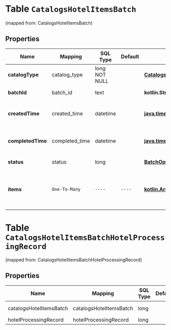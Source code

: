 
# Table `CatalogsHotelItemsBatch`
(mapped from: CatalogsHotelItemsBatch)

## Properties
Name | Mapping | SQL Type | Default | Type | Description | Notes
---- | ------- | -------- | ------- | ---- | ----------- | -----
**catalogType** | catalog_type | long NOT NULL |  | [**CatalogsType**](CatalogsType.md) |  |  [foreignkey]
**batchId** | batch_id | text |  | **kotlin.String** | Id of the catalogs items batch |  [optional]
**createdTime** | created_time | datetime |  | [**java.time.LocalDateTime**](java.time.LocalDateTime.md) | Time of the batch creation: YYYY-MM-DD&#39;T&#39;hh:mm:ssTZD |  [optional] [readonly]
**completedTime** | completed_time | datetime |  | [**java.time.LocalDateTime**](java.time.LocalDateTime.md) | Time of the batch completion: YYYY-MM-DD&#39;T&#39;hh:mm:ssTZD |  [optional] [readonly]
**status** | status | long |  | [**BatchOperationStatus**](BatchOperationStatus.md) |  |  [optional] [foreignkey]
**items** | `One-To-Many` | `----` | `----`  | [**kotlin.Array&lt;HotelProcessingRecord&gt;**](HotelProcessingRecord.md) | Array with the catalogs items processing records part of the catalogs items batch |  [optional]







# **Table `CatalogsHotelItemsBatchHotelProcessingRecord`**
(mapped from: CatalogsHotelItemsBatchHotelProcessingRecord)

## Properties
Name | Mapping | SQL Type | Default | Type | Description | Notes
---- | ------- | -------- | ------- | ---- | ----------- | -----
catalogsHotelItemsBatch | catalogsHotelItemsBatch | long | | kotlin.Long | Primary Key | *one*
hotelProcessingRecord | hotelProcessingRecord | long | | kotlin.Long | Foreign Key | *many*



